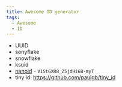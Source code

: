 ```yaml
---
title: Awesome ID generator
tags:
  - Awesome
  - ID
---
```


- UUID
- sonyflake
- snowflake
- ksuid
- [nanoid](https://github.com/ai/nanoid) - `V1StGXR8_Z5jdHi6B-myT`
- tiny id: https://github.com/paulgb/tiny_id
